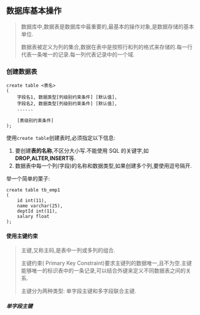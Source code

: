 ## 数据库基本操作

> 数据库中,数据表是数据库中最重要的,最基本的操作对象,是数据存储的基本单位.
>
> 数据表被定义为列的集合,数据在表中是按照行和列的格式来存储的.每一行代表一条唯一的记录.每一列代表记录中的一个域.



### 创建数据表

```mysql
create table <表名>
(
	字段名1, 数据类型[列级别约束条件] [默认值],
    字段名2, 数据类型[列级别约束条件] [默认值],
    ......
    
    [表级别约束条件]
);
```

使用`create table`创建表时,必须指定以下信息:

1. 要创建**表的名称**,不区分大小写.不能使用 SQL 的关键字,如**DROP,ALTER,INSERT**等.
2. 数据表中每一个列(字段)的名称和数据类型,如果创建多个列,要使用逗号隔开.



举一个简单的栗子:

```mysql
create table tb_emp1
(
    id int(11),
    name varchar(25),
    deptId int(11),
    salary float
);
```



#### 使用主键约束

> 主键,又称主码,是表中一列或多列的组合.
>
> 主键约束( Primary Key Constraint)要求主键列的数据唯一,且不为空.主键能够唯一的标识表中的一条记录,可以结合外键来定义不同数据表之间的关系.
>
> 主键分为两种类型: 单字段主键和多字段联合主键.

##### 单字段主键

